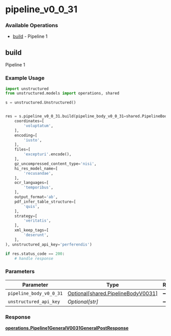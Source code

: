 # pipeline_v0_0_31

### Available Operations

* [build](#build) - Pipeline 1

## build

Pipeline 1

### Example Usage

```python
import unstructured
from unstructured.models import operations, shared

s = unstructured.Unstructured()


res = s.pipeline_v0_0_31.build(pipeline_body_v0_0_31=shared.PipelineBodyV0031(
    coordinates=[
        'voluptatum',
    ],
    encoding=[
        'iusto',
    ],
    files=[
        'excepturi'.encode(),
    ],
    gz_uncompressed_content_type='nisi',
    hi_res_model_name=[
        'recusandae',
    ],
    ocr_languages=[
        'temporibus',
    ],
    output_format='ab',
    pdf_infer_table_structure=[
        'quis',
    ],
    strategy=[
        'veritatis',
    ],
    xml_keep_tags=[
        'deserunt',
    ],
), unstructured_api_key='perferendis')

if res.status_code == 200:
    # handle response
```

### Parameters

| Parameter                                                                      | Type                                                                           | Required                                                                       | Description                                                                    |
| ------------------------------------------------------------------------------ | ------------------------------------------------------------------------------ | ------------------------------------------------------------------------------ | ------------------------------------------------------------------------------ |
| `pipeline_body_v0_0_31`                                                        | [Optional[shared.PipelineBodyV0031]](../../models/shared/pipelinebodyv0031.md) | :heavy_minus_sign:                                                             | N/A                                                                            |
| `unstructured_api_key`                                                         | *Optional[str]*                                                                | :heavy_minus_sign:                                                             | N/A                                                                            |


### Response

**[operations.Pipeline1GeneralV0031GeneralPostResponse](../../models/operations/pipeline1generalv0031generalpostresponse.md)**

